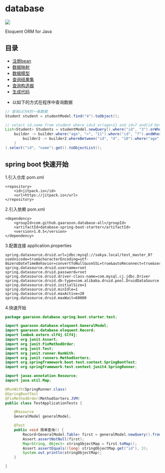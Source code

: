 # database
[![](https://jitpack.io/v/gaarason/database-all.svg)](https://jitpack.io/#gaarason/database-all)  

Eloquent ORM for Java
## 目录
* [注册bean](/document/bean.md)
* [数据映射](/document/mapping.md)
* [数据模型](/document/model.md)
* [查询结果集](/document/record.md)
* [查询构造器](/document/query.md)
* [生成代码](/document/generate.md)


- 以如下的方式在程序中查询数据

```java
// 查询id为4的一条数据
Student student = studentModel.find("4").toObject();

// select id,name from student where id=3 or(age>11 and id=7 and(id between 4 and 10 and age>11))
List<Student> Students = studentModel.newQuery().where("id", "3").orWhere(
    builder -> builder.where("age", ">", "11").where("id", "7").andWhere(
        builder2 -> builder2.whereBetween("id", "4", "10").where("age", ">", "11")
    )
).select("id", "name").get().toObjectList();
```
## spring boot 快速开始

1.引入仓库 pom.xml  
```$xslt
<repository>
    <id>jitpack.io</id>
    <url>https://jitpack.io</url>
</repository>
```
2.引入依赖 pom.xml  
```$xslt
<dependency>
    <groupId>com.github.gaarason.database-all</groupId>
    <artifactId>database-spring-boot-starter</artifactId>
    <version>1.0.5</version>
</dependency>
```
3.配置连接 application.properties  
```$xslt
spring.datasource.druid.url=jdbc:mysql://sakya.local/test_master_0?useUnicode=true&characterEncoding=utf-8&zeroDateTimeBehavior=convertToNull&useSSL=true&autoReconnect=true&serverTimezone=Asia/Shanghai
spring.datasource.druid.username=root
spring.datasource.druid.password=root
spring.datasource.druid.driver-class-name=com.mysql.cj.jdbc.Driver
spring.datasource.druid.db-type=com.alibaba.druid.pool.DruidDataSource
spring.datasource.druid.initialSize=1
spring.datasource.druid.minIdle=1
spring.datasource.druid.maxActive=20
spring.datasource.druid.maxWait=60000
```
4.快速开始  
```java
package gaarason.database.spring.boot.starter.test;

import gaarason.database.eloquent.GeneralModel;
import gaarason.database.eloquent.Record;
import lombok.extern.slf4j.Slf4j;
import org.junit.Assert;
import org.junit.FixMethodOrder;
import org.junit.Test;
import org.junit.runner.RunWith;
import org.junit.runners.MethodSorters;
import org.springframework.boot.test.context.SpringBootTest;
import org.springframework.test.context.junit4.SpringRunner;

import javax.annotation.Resource;
import java.util.Map;

@RunWith(SpringRunner.class)
@SpringBootTest
@FixMethodOrder(MethodSorters.JVM)
public class TestApplicationTests {

    @Resource
    GeneralModel generalModel;

    @Test
    public void 简单查询() {
        Record<GeneralModel.Table> first = generalModel.newQuery().from("student").where("id", "3").first();
        Assert.assertNotNull(first);
        Map<String, Object> stringObjectMap = first.toMap();
        Assert.assertEquals((long) stringObjectMap.get("id"), 3);
        System.out.println(stringObjectMap);
    }

}
```
